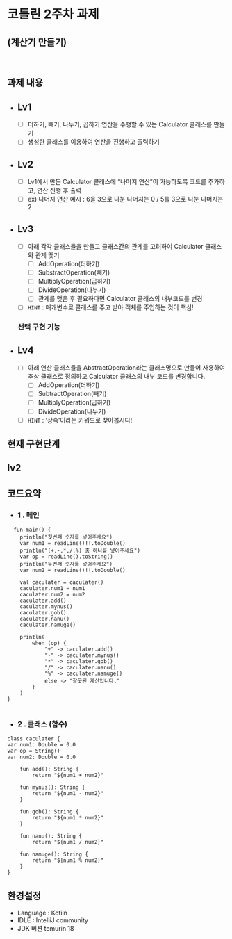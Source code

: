 # 코틀린 2주차 과제

## (계산기 만들기)

<br>

## 과제 내용

-  ## Lv1
    - [ ]  더하기, 빼기, 나누기, 곱하기 연산을 수행할 수 있는 Calculator 클래스를 만들기
    - [ ]  생성한 클래스를 이용하여 연산을 진행하고 출력하기

- ## Lv2
    - [ ]  Lv1에서 만든 Calculator 클래스에 “나머지 연산”이 가능하도록 코드를 추가하고, 연산 진행 후 출력
    - [ ]  ex) 나머지 연산 예시 : 6을 3으로 나눈 나머지는 0 / 5를 3으로 나눈 나머지는 2

- ## Lv3
    - [ ]  아래 각각 클래스들을 만들고 클래스간의 관계를 고려하여 Calculator 클래스와 관계 맺기
        - [ ]  AddOperation(더하기)
        - [ ]  SubstractOperation(빼기)
        - [ ]  MultiplyOperation(곱하기)
        - [ ]  DivideOperation(나누기)
        - [ ]  관계를 맺은 후 필요하다면 Calculator 클래스의 내부코드를 변경
    - [ ]  `HINT` : 매개변수로 클래스를 주고 받아 객체를 주입하는 것이 핵심!

  ### 선택 구현 기능

- ## Lv4
    - [ ]  아래 연산 클래스들을 AbstractOperation라는 클래스명으로 만들어 사용하여 추상 클래스로 정의하고 Calculator 클래스의 내부 코드를 변경합니다.
        - [ ]  AddOperation(더하기)
        - [ ]  SubtractOperation(빼기)
        - [ ]  MultiplyOperation(곱하기)
        - [ ]  DivideOperation(나누기)
    - [ ]  `HINT` : ‘상속’이라는 키워드로 찾아봅시다!

## 현재 구현단계

## lv2

## 코드요약

+ ### 1 . 메인
```
  fun main() {
    println("첫번째 숫자를 넣어주세요")
    var num1 = readLine()!!.toDouble()
    println("(+,-,*,/,%) 중 하나를 넣어주세요")
    var op = readLine().toString()
    println("두번째 숫자를 넣어주세요")
    var num2 = readLine()!!.toDouble()
    
    val caculater = caculater()
    caculater.num1 = num1
    caculater.num2 = num2
    caculater.add()
    caculater.mynus()
    caculater.gob()
    caculater.nanu()
    caculater.namuge()

    println(
        when (op) {
            "+" -> caculater.add()
            "-" -> caculater.mynus()
            "*" -> caculater.gob()
            "/" -> caculater.nanu()
            "%" -> caculater.namuge()
            else -> "잘못된 계산입니다."
        }
    )
}
    
```

+ ### 2 . 클래스 (함수)
```
class caculater {
var num1: Double = 0.0
var op = String()
var num2: Double = 0.0

    fun add(): String {
        return "${num1 + num2}"
    
    fun mynus(): String {
        return "${num1 - num2}"
    }

    fun gob(): String {
        return "${num1 * num2}"
    }

    fun nanu(): String {
        return "${num1 / num2}"

    fun namuge(): String {
        return "${num1 % num2}"
    }
}
```

## 환경설정

+ Language : Kotiln
+ IDLE : IntelliJ community
+ JDK 버젼 temurin 18

